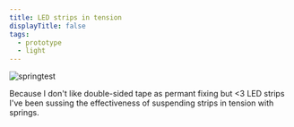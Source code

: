 ```yaml
---
title: LED strips in tension
displayTitle: false
tags:
  - prototype
  - light
---
```


![springtest](https://d2w9rnfcy7mm78.cloudfront.net/10811413/original_550141c684993bc4a810d0b8ec008d46.png?1613641947?bc=0)

Because I don't like double-sided tape as permant fixing but <3 LED strips I've been sussing the effectiveness of suspending strips in tension with springs. 
